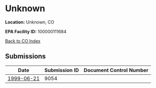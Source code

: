 # Unknown

**Location:** Unknown, CO

**EPA Facility ID:** 100000111684

[Back to CO Index](../../index.md)

## Submissions

| Date | Submission ID | Document Control Number |
|------|--------------|-------------------------|
| [1999-06-21](submissions/9054.md) | 9054 |  |
